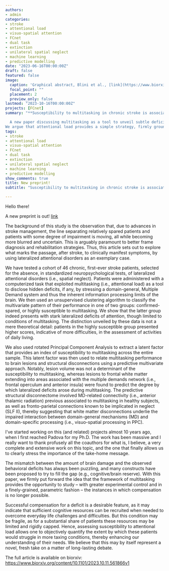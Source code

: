 ```yaml
---
authors:
- admin
categories:
- stroke
- attentional load
- visuo-spatial attention
- FCnet
- dual task
- extinction
- unilateral spatial neglect
- machine learning
- predictive modelling
date: "2023-06-16T00:00:00Z"
draft: false
featured: false
image:
  caption: 'Graphical abstract, Blini et al., [link](https://www.biorxiv.org/content/10.1101/2023.10.11.561866v1)'
  focal_point: ""
  placement: 2
  preview_only: false
lastmod: "2023-10-16T00:00:00Z"
projects: [FCnet]
summary: "**Susceptibility to multitasking in chronic stroke is associated to damage of the multiple demand system and leads to lateralized visuospatial deficits.**  

  A new paper discussing multitasking as a tool to unveil subtle deficits after stroke. 
We argue that attentional load provides a simple strategy, firmly grounded in theory, to study the gray area in which stroke can or cannot result in stark deficits. This is an opportunity to better frame the mismatch between the amount of brain damage and its consequences, in an era in which this line is becoming increasingly blurred."
tags:
- stroke
- attentional load
- visuo-spatial attention
- FCnet
- dual task
- extinction
- unilateral spatial neglect
- machine learning
- predictive modelling
show_comments: true
title: New preprint!
subtitle: "Susceptibility to multitasking in chronic stroke is associated to damage of the multiple demand system and leads to lateralized visuospatial deficits"

---
```



Hello there! 

A new preprint is out! [link](https://www.biorxiv.org/content/10.1101/2023.10.11.561866v1)

The background of this study is the observation that, due to advances in stroke management, the line separating relatively spared patients and patients with some degree of impairment is moving, all while becoming more blurred and uncertain. This is arguably paramount to better frame diagnosis and rehabilitation strategies. Thus, this article sets out to explore what marks the passage, after stroke, to clinically manifest symptoms, by using lateralized attentional disorders as an exemplary case.

We have tested a cohort of 46 chronic, first-ever stroke patients, selected for the absence, in standardized neuropsychological tests, of lateralized attentional disorders (i.e., spatial neglect). Patients were administered with a computerized task that exploited multitasking (i.e., attentional load) as a tool to disclose hidden deficits, if any, by stressing a domain-general, Multiple Demand system and thus the inherent information processing limits of the brain. We then used an unsupervised clustering algorithm to classify the multivariate pattern of their performance in one of two groups: confirmed-spared, or highly susceptible to multitasking. We show that the latter group indeed presents with stark lateralized deficits of attention, though limited to conditions of multitasking. The distinction unveiled by these data is not a mere theoretical detail: patients in the highly susceptible group presented higher scores, indicative of more difficulties, in the assessment of activities of daily living. 

We also used rotated Principal Component Analysis to extract a latent factor that provides an index of susceptibility to multitasking across the entire sample. This latent factor was then used to relate multitasking performance to brain lesions and structural disconnections using a predictive multivariate approach. Notably, lesion volume was not a determinant of the susceptibility to multitasking, whereas lesions to frontal white matter extending into areas associated with the multiple demands network (i.e., frontal operculum and anterior insula) were found to predict the degree by which lateralized deficits arose during multitasking. The predictive structural disconnectome involved MD-related connectivity (i.e., anterior thalamic radiation) previous associated to multitasking in healthy subjects, as well as fronto-parietal connections known to be implicated in neglect (SLF II), thereby suggesting that white matter disconnections underlie the impaired interaction between domain-general mechanisms (MD) and domain-specific processing (i.e., visuo-spatial processing in PPC).

I've started working on this (and related) projects almost 10 years ago, when I first reached Padova for my Ph.D. The work has been massive and I really want to thank profusely all the coauthors for what is, I believe, a very complete and extensive work on this topic, and the one that finally allows us to clearly stress the importance of the take-home message. 

The mismatch between the amount of brain damage and the observed behavioral deficits has always been puzzling, and many constructs have been proposed to try to fill the gap (e.g., cognitive/brain reserve). With this paper, we firmly put forward the idea that the framework of multitasking provides the opportunity to study – with greater experimental control and in a finely-grained, parametric fashion – the instances in which compensation is no longer possible. 

Successful compensation for a deficit is a desirable feature, as it may indicate that sufficient cognitive resources can be recruited when needed to overcome everyday life challenges and difficulties. But this condition may be fragile, as for a substantial share of patients these resources may be limited and rigidly capped. Hence, assessing susceptibility to attentional load allows one to objectively quantify the extent by which these patients would struggle in more taxing conditions, thereby enhancing our understanding of their needs. We believe that this may by itself represent a novel, fresh take on a matter of long-lasting debate.

The full article is available on biorxiv:
https://www.biorxiv.org/content/10.1101/2023.10.11.561866v1




